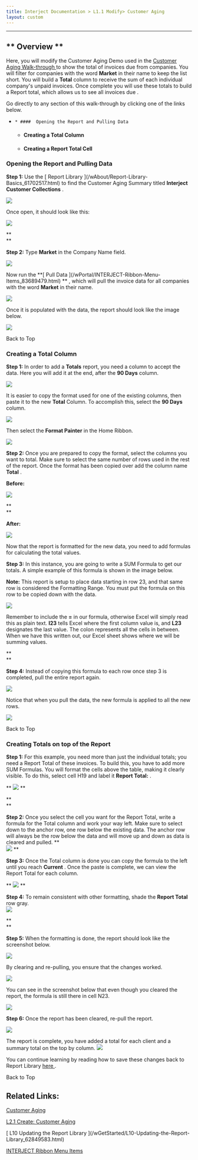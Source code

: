 ```yaml
---
title: Interject Documentation > L1.1 Modify> Customer Aging
layout: custom
---
```

* * *

##  ** Overview  **

Here, you will modify the Customer Aging Demo used in the [ Customer Aging
Walk-through ](/wAbout/Customer-Aging_128091294.html) to show the total of
invoices due from companies. You will filter for companies with the word
**Market** in their name to keep the list short. You will build a **Total**
column to receive the sum of each individual company's unpaid invoices. Once
complete you will use these totals to build a Report total, which allows us to
see all invoices  due  .  

Go directly to any section of this walk-through by clicking one of the links
below.

  *     * ####  Opening the Report and Pulling Data 

    * ####  Creating a Total Column 

    * ####  Creating a Report Total Cell 

###  Opening the Report and Pulling Data

**Step 1:** Use the [ Report Library ](/wAbout/Report-Library-
Basics_61702517.html) to find the Customer Aging Summary titled **Interject
Customer Collections** .

![](attachments/128428927/128781338.png)

  

Once open, it should look like this:  

![](attachments/128428927/128431844.png)

**  
**

**Step 2:** Type **Market** in the Company Name field.

![](attachments/128428927/128455133.png)

  

Now run the **[ Pull Data ](/wPortal/INTERJECT-Ribbon-Menu-
Items_83689479.html) ** , which will pull the invoice data for all companies
with the word **Market** in their name.

![](attachments/128428927/128455197.png)

  

Once it is populated with the data, the report should look like the image
below.

![](attachments/128428927/128455311.png)

Back to Top

###  Creating a Total Column

**Step 1:** In order to add a **Totals** report, you need a column to accept
the data. Here you will add it at the end, after the **90 Days** column.

![](attachments/128428927/128455422.png)

  

It is easier to copy the format used for one of the existing columns, then
paste it to the new **Total** Column. To accomplish this, select the **90
Days** column.

![](attachments/128428927/128460545.png?width=782)

  

Then select the **Format Painter** in the Home Ribbon.

![](attachments/128428927/128429661.png?width=400)

  

**Step 2:** Once you are prepared to copy the format, select the columns you
want to total. Make sure to select the same number of rows used in the rest of
the report. Once the format has been copied over add the column name **Total**
.

**Before:**

![](attachments/128428927/128455701.png?width=782)

**  
**

**After:**

![](attachments/128428927/128455677.png?width=782)

  

Now that the report is formatted for the new data, you need to add formulas
for calculating the total values.

  

**Step 3:** In this instance, you are going to write a SUM Formula to get our
totals. A simple example of this formula is shown in the image below.

**Note:** This report is setup to place data starting in row 23, and that same
row is considered the Formatting Range. You must put the formula on this row
to be copied down with the data.

![](attachments/128428927/128455653.png?width=782)

  

Remember to include the **=** in our formula, otherwise Excel will simply read
this as plain text. **I23** tells Excel where the first column value is, and
**L23** designates the last value. The colon represents all the cells in
between. When we have this written out, our Excel sheet shows where we will be
summing values.

**  
**

**Step 4:** Instead of copying this formula to each row once step 3 is
completed, pull the entire report again.

![](attachments/128428927/128456062.png)

  

Notice that when you pull the data, the new formula is applied to all the new
rows.

![](attachments/128428927/128456139.png)

Back to Top

###  Creating Totals on top of the Report

**Step 1:** For this example, you need more than just the individual totals;
you need a Report Total of these invoices. To build this, you have to add more
SUM Formulas. You will format the cells above the table, making it clearly
visible. To do this, select cell H19 and label it **Report Total:** .

** ![](attachments/128428927/128502083.png) **

**  
**

**Step 2:** Once you select the cell you want for the Report Total, write a
formula for the Total column and work your way left. Make sure to select down
to the anchor row, one row below the existing data. The anchor row will always
be the row below the data and will move up and down as data is cleared and
pulled. **  
![](attachments/128428927/128502338.png?width=782) **

  

**Step 3:** Once the Total column is done you can copy the formula to the left
until you reach **Current** . Once the paste is complete, we can view the
Report Total for each column.

** ![](attachments/128428927/128563170.gif?width=782) **

  

**Step 4:** To remain consistent with other formatting, shade the **Report
Total** row gray.  
![](attachments/128428927/128503084.png?width=782)

**  
**

**Step 5:** When the formatting is done, the report should look like the
screenshot below.

![](attachments/128428927/128503112.png)

  

By clearing and re-pulling, you ensure that the changes worked.

![](attachments/128428927/128503235.png)

  

You can see in the screenshot below that even though you cleared the report,
the formula is still there in cell N23.

![](attachments/128428927/128508830.png)

  

**Step 6:** Once the report has been cleared, re-pull the report.

![](attachments/128428927/128508888.png)

  

The report is complete, you have added a total for each client and a summary
total on the top by column.  ![](attachments/128428927/128508923.png)

  

You can continue learning by reading how to save these changes back to Report
Library [ here
](https://interject.atlassian.net/wiki/display/ID/Updating+the+Report+Library)
.

Back to Top

##  Related Links:

  

[ Customer Aging ](Customer-Aging_128091294.html)

[ L2.1 Create: Customer Aging ](/wGetStarted/128429314.html)

[ L10 Updating the Report Library ](/wGetStarted/L10-Updating-the-Report-
Library_62849583.html)

[ INTERJECT Ribbon Menu Items ](INTERJECT-Ribbon-Menu-Items_83689479.html)

